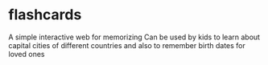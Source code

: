 # flashcards
A simple interactive web for memorizing
Can be used by kids to learn about capital cities of different countries and also to remember birth dates for loved ones

